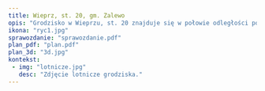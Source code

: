 ```yaml
---
title: Wieprz, st. 20, gm. Zalewo
opis: "Grodzisko w Wieprzu, st. 20 znajduje się w połowie odległości pomiędzy wsią Wieprz (Weepers) i nieistniejącą dziś wsią Pomielin (Pomehlen). Stanowisko, położone na wybitnym garbie terenowym – cyplu wysoczyzny, w terenie jest bardzo słabo widoczne. Możliwe jest zaobserwowanie czterech linii wałów i trzech fos, ułożonych na azymucie około 35 stopni. Znajdują się one w południowo-wschodniej części grodziska, gdzie odcinają dostęp do cypla od strony wysoczyzny."
ikona: "ryc1.jpg"
sprawozdanie: "sprawozdanie.pdf"
plan_pdf: "plan.pdf"
plan_3d: "3d.jpg"
kontekst:
 - img: "lotnicze.jpg"
   desc: "Zdjęcie lotnicze grodziska."
---
```

